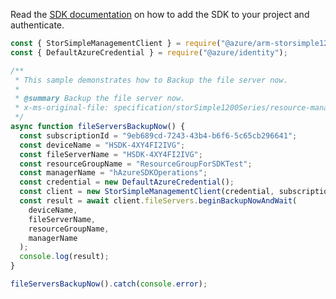 Read the [SDK documentation](https://github.com/Azure/azure-sdk-for-js/blob/%40azure%2Farm-storsimple1200series_2.0.1/sdk/storsimple1200series/arm-storsimple1200series/README.md) on how to add the SDK to your project and authenticate.

```javascript
const { StorSimpleManagementClient } = require("@azure/arm-storsimple1200series");
const { DefaultAzureCredential } = require("@azure/identity");

/**
 * This sample demonstrates how to Backup the file server now.
 *
 * @summary Backup the file server now.
 * x-ms-original-file: specification/storSimple1200Series/resource-manager/Microsoft.StorSimple/stable/2016-10-01/examples/FileServersBackupNow.json
 */
async function fileServersBackupNow() {
  const subscriptionId = "9eb689cd-7243-43b4-b6f6-5c65cb296641";
  const deviceName = "HSDK-4XY4FI2IVG";
  const fileServerName = "HSDK-4XY4FI2IVG";
  const resourceGroupName = "ResourceGroupForSDKTest";
  const managerName = "hAzureSDKOperations";
  const credential = new DefaultAzureCredential();
  const client = new StorSimpleManagementClient(credential, subscriptionId);
  const result = await client.fileServers.beginBackupNowAndWait(
    deviceName,
    fileServerName,
    resourceGroupName,
    managerName
  );
  console.log(result);
}

fileServersBackupNow().catch(console.error);
```
